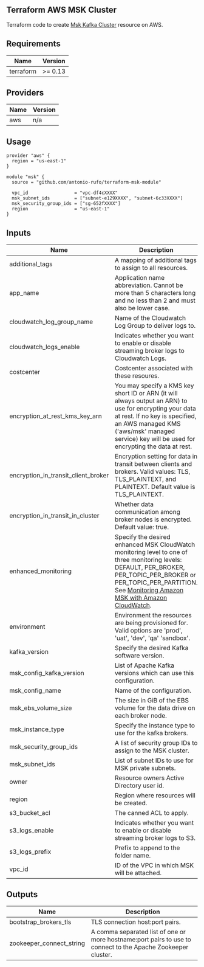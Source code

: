 ## Terraform AWS MSK Cluster

Terraform code to create [Msk Kafka Cluster](https://aws.amazon.com/msk/) resource on AWS.

## Requirements

| Name      | Version |
| --------- | ------- |
| terraform | >= 0.13 |

## Providers

| Name | Version |
| ---- | ------- |
| aws  | n/a     |

## Usage

```hcl
provider "aws" {
  region = "us-east-1"
}

module "msk" {
  source = "github.com/antonio-rufo/terraform-msk-module"

  vpc_id                 = "vpc-df4cXXXX"
  msk_subnet_ids         = ["subnet-e129XXXX", "subnet-6c33XXXX"]
  msk_security_group_ids = ["sg-652fXXXX"]
  region                 = "us-east-1"
}
```

## Inputs

| Name | Description | Type | Default | Required |
|------|-------------|------|---------|:--------:|
| additional_tags | A mapping of additional tags to assign to all resources. | `map(string)` | `{}` | no |
| app_name | Application name abbreviation. Cannot be more than 5 characters long and no less than 2 and must also be lower case. | `string` | `"app"` | no |
| cloudwatch\_log\_group\_name | Name of the Cloudwatch Log Group to deliver logs to. | `string` | `""` | no |
| cloudwatch\_logs\_enable | Indicates whether you want to enable or disable streaming broker logs to Cloudwatch Logs. | `bool` | `true` | no |
| costcenter | Costcenter associated with these resoures. | `string` | `cc` | no |
| encryption\_at\_rest\_kms\_key\_arn | You may specify a KMS key short ID or ARN (it will always output an ARN) to use for encrypting your data at rest. If no key is specified, an AWS managed KMS ('aws/msk' managed service) key will be used for encrypting the data at rest. | `string` | `""` | no |
| encryption\_in\_transit\_client\_broker | Encryption setting for data in transit between clients and brokers. Valid values: TLS, TLS\_PLAINTEXT, and PLAINTEXT. Default value is TLS\_PLAINTEXT. | `string` | `"TLS"` | no |
| encryption\_in\_transit\_in\_cluster | Whether data communication among broker nodes is encrypted. Default value: true. | `bool` | `true` | no |
| enhanced\_monitoring | Specify the desired enhanced MSK CloudWatch monitoring level to one of three monitoring levels: DEFAULT, PER\_BROKER, PER\_TOPIC\_PER\_BROKER or PER\_TOPIC\_PER\_PARTITION. See [Monitoring Amazon MSK with Amazon CloudWatch](https://docs.aws.amazon.com/msk/latest/developerguide/monitoring.html). | `string` | `"PER_BROKER"` | no |
| environment | Environment the resources are being provisioned for. Valid options are 'prod', 'uat', 'dev', 'qa' 'sandbox'. | `string` | `"dev"` | no |
| kafka\_version | Specify the desired Kafka software version. | `string` | `"2.6.1"` | no |
| msk\_config\_kafka\_version | List of Apache Kafka versions which can use this configuration. | `list(string)` | `["2.6.1"]` | no |
| msk\_config\_name | Name of the configuration. | `string` | `"SG"` | no |
| msk\_ebs\_volume\_size | The size in GiB of the EBS volume for the data drive on each broker node. | `number` | `100` | no |
| msk\_instance\_type | Specify the instance type to use for the kafka brokers. | `string` | `"kafka.m5.large"` | no |
| msk\_security\_group\_ids | A list of security group IDs to assign to the MSK cluster. | `list(string)` | n/a | yes |
| msk\_subnet\_ids | List of subnet IDs to use for MSK private subnets. | `list(string)` | n/a | yes |
| owner | Resource owners Active Directory user id. | `string` | `"owner"` | no |
| region | Region where resources will be created. | `string` | `"us-east-1"` | no |
| s3\_bucket\_acl | The canned ACL to apply. | `string` | `"private"` | no |
| s3\_logs\_enable | Indicates whether you want to enable or disable streaming broker logs to S3. | `bool` | `true` | no |
| s3\_logs\_prefix | Prefix to append to the folder name. | `string` | `"msk/2021"` | no |
| vpc\_id | ID of the VPC in which MSK will be attached. | `string` | n/a | yes |

## Outputs

| Name | Description |
|------|-------------|
| bootstrap\_brokers\_tls | TLS connection host:port pairs. |
| zookeeper\_connect\_string | A comma separated list of one or more hostname:port pairs to use to connect to the Apache Zookeeper cluster. |
